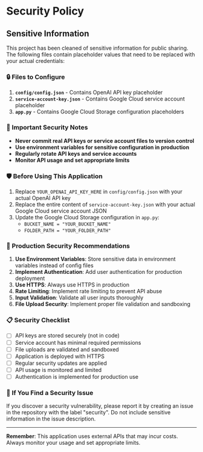 # Security Policy

## Sensitive Information

This project has been cleaned of sensitive information for public sharing. The following files contain placeholder values that need to be replaced with your actual credentials:

### 🔒 Files to Configure

1. **`config/config.json`** - Contains OpenAI API key placeholder
2. **`service-account-key.json`** - Contains Google Cloud service account placeholder
3. **`app.py`** - Contains Google Cloud Storage configuration placeholders

### 🚨 Important Security Notes

- **Never commit real API keys or service account files to version control**
- **Use environment variables for sensitive configuration in production**
- **Regularly rotate API keys and service accounts**
- **Monitor API usage and set appropriate limits**

### 🛡️ Before Using This Application

1. Replace `YOUR_OPENAI_API_KEY_HERE` in `config/config.json` with your actual OpenAI API key
2. Replace the entire content of `service-account-key.json` with your actual Google Cloud service account JSON
3. Update the Google Cloud Storage configuration in `app.py`:
   - `BUCKET_NAME = "YOUR_BUCKET_NAME"`
   - `FOLDER_PATH = "YOUR_FOLDER_PATH"`

### 🔐 Production Security Recommendations

1. **Use Environment Variables**: Store sensitive data in environment variables instead of config files
2. **Implement Authentication**: Add user authentication for production deployment
3. **Use HTTPS**: Always use HTTPS in production
4. **Rate Limiting**: Implement rate limiting to prevent API abuse
5. **Input Validation**: Validate all user inputs thoroughly
6. **File Upload Security**: Implement proper file validation and sandboxing

### 📋 Security Checklist

- [ ] API keys are stored securely (not in code)
- [ ] Service account has minimal required permissions
- [ ] File uploads are validated and sandboxed
- [ ] Application is deployed with HTTPS
- [ ] Regular security updates are applied
- [ ] API usage is monitored and limited
- [ ] Authentication is implemented for production use

### 🚨 If You Find a Security Issue

If you discover a security vulnerability, please report it by creating an issue in the repository with the label "security". Do not include sensitive information in the issue description.

---

**Remember**: This application uses external APIs that may incur costs. Always monitor your usage and set appropriate limits.
